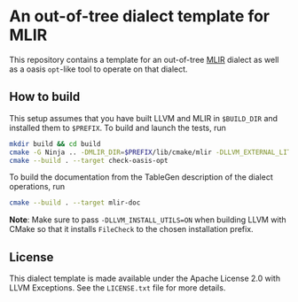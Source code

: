 # An out-of-tree dialect template for MLIR

This repository contains a template for an out-of-tree [MLIR](https://mlir.llvm.org/) dialect as well as a
oasis `opt`-like tool to operate on that dialect.

## How to build

This setup assumes that you have built LLVM and MLIR in `$BUILD_DIR` and installed them to `$PREFIX`. To build and launch the tests, run
```sh
mkdir build && cd build
cmake -G Ninja .. -DMLIR_DIR=$PREFIX/lib/cmake/mlir -DLLVM_EXTERNAL_LIT=$BUILD_DIR/bin/llvm-lit
cmake --build . --target check-oasis-opt
```
To build the documentation from the TableGen description of the dialect
operations, run
```sh
cmake --build . --target mlir-doc
```
**Note**: Make sure to pass `-DLLVM_INSTALL_UTILS=ON` when building LLVM with
CMake so that it installs `FileCheck` to the chosen installation prefix.

## License

This dialect template is made available under the Apache License 2.0 with LLVM Exceptions. See the `LICENSE.txt` file for more details.
